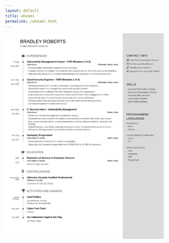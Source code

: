 ```yaml
---
layout: default
title: whoami
permalink: /whoami.html
---
```


<img alt="resume" src="/img/whoami/Brad_Roberts_Resume.png">